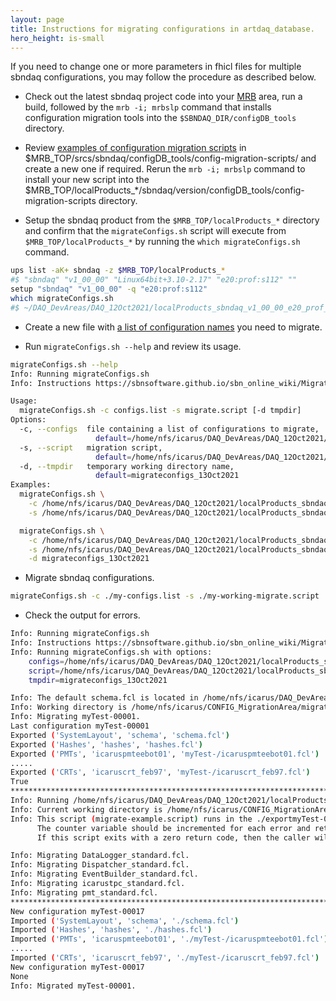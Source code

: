 ```yaml
---
layout: page
title: Instructions for migrating configurations in artdaq_database.
hero_height: is-small
---
```


If you need to change one or more parameters in fhicl files for multiple sbndaq configurations, you may follow the procedure as described below.

* Check out the latest sbndaq project code into your [MRB](https://sbnsoftware.github.io/sbn_online_wiki/Installation) area, run a build, followed by the ```mrb -i; mrbslp``` 
command that installs configuration migration tools into the ```$SBNDAQ_DIR/configDB_tools``` directory.

* Review [examples of configuration migration scripts](https://github.com/SBNSoftware/sbndaq/tree/develop/configDB_tools/config-migration-scripts) in 
$MRB_TOP/srcs/sbndaq/configDB_tools/config-migration-scripts/ and create a new one if required. Rerun the ```mrb -i; mrbslp``` command to install your new script into the $MRB_TOP/localProducts_*/sbndaq/version/configDB_tools/config-migration-scripts directory.

* Setup the sbndaq product from the ```$MRB_TOP/localProducts_*``` directory and confirm that the ```migrateConfigs.sh``` script will execute from ```$MRB_TOP/localProducts_*```  by running the ```which migrateConfigs.sh``` command.
```bash
ups list -aK+ sbndaq -z $MRB_TOP/localProducts_*
#$ "sbndaq" "v1_00_00" "Linux64bit+3.10-2.17" "e20:prof:s112" ""
setup "sbndaq" "v1_00_00" -q "e20:prof:s112"
which migrateConfigs.sh
#$ ~/DAQ_DevAreas/DAQ_12Oct2021/localProducts_sbndaq_v1_00_00_e20_prof_s112/sbndaq/v1_00_00/configDB_tools/migrateConfigs.sh
```

* Create a new file with [a list of configuration names](https://github.com/SBNSoftware/sbndaq/blob/develop/configDB_tools/config-migration-scripts/configs-example.list) you need to migrate.

* Run ```migrateConfigs.sh --help``` and review its usage.

```bash
migrateConfigs.sh --help
Info: Running migrateConfigs.sh
Info: Instructions https://sbnsoftware.github.io/sbn_online_wiki/MigrateConfigs

Usage:
  migrateConfigs.sh -c configs.list -s migrate.script [-d tmpdir]
Options:
  -c, --configs  file containing a list of configurations to migrate,
                   default=/home/nfs/icarus/DAQ_DevAreas/DAQ_12Oct2021/localProducts_sbndaq_v1_00_00_e20_prof_s112/sbndaq/v1_00_00/configDB_tools/config-migration-scripts/configs-example.list
  -s, --script   migration script,
                   default=/home/nfs/icarus/DAQ_DevAreas/DAQ_12Oct2021/localProducts_sbndaq_v1_00_00_e20_prof_s112/sbndaq/v1_00_00/configDB_tools/config-migration-scripts/migrate-example.script
  -d, --tmpdir   temporary working directory name,
                   default=migrateconfigs_13Oct2021
Examples:
  migrateConfigs.sh \
    -c /home/nfs/icarus/DAQ_DevAreas/DAQ_12Oct2021/localProducts_sbndaq_v1_00_00_e20_prof_s112/sbndaq/v1_00_00/configDB_tools/config-migration-scripts/configs-example.list \
    -s /home/nfs/icarus/DAQ_DevAreas/DAQ_12Oct2021/localProducts_sbndaq_v1_00_00_e20_prof_s112/sbndaq/v1_00_00/configDB_tools/config-migration-scripts/migrate-example.script

  migrateConfigs.sh \
    -c /home/nfs/icarus/DAQ_DevAreas/DAQ_12Oct2021/localProducts_sbndaq_v1_00_00_e20_prof_s112/sbndaq/v1_00_00/configDB_tools/config-migration-scripts/configs-example.list \
    -s /home/nfs/icarus/DAQ_DevAreas/DAQ_12Oct2021/localProducts_sbndaq_v1_00_00_e20_prof_s112/sbndaq/v1_00_00/configDB_tools/config-migration-scripts/migrate-example.script  \
    -d migrateconfigs_13Oct2021
```

* Migrate sbndaq configurations.
```bash
migrateConfigs.sh -c ./my-configs.list -s ./my-working-migrate.script
```

* Check the output for errors.
```bash
Info: Running migrateConfigs.sh
Info: Instructions https://sbnsoftware.github.io/sbn_online_wiki/MigrateConfigs
Info: Running migrateConfigs.sh with options:
	configs=/home/nfs/icarus/DAQ_DevAreas/DAQ_12Oct2021/localProducts_sbndaq_v1_00_00_e20_prof_s112/sbndaq/v1_00_00/configDB_tools/config-migration-scripts/configs-example.list
	script=/home/nfs/icarus/DAQ_DevAreas/DAQ_12Oct2021/localProducts_sbndaq_v1_00_00_e20_prof_s112/sbndaq/v1_00_00/configDB_tools/config-migration-scripts/migrate-example.script
	tmpdir=migrateconfigs_13Oct2021

Info: The default schema.fcl is located in /home/nfs/icarus/DAQ_DevAreas/DAQ_12Oct2021/localProducts_sbndaq_v1_00_00_e20_prof_s112/sbndaq/v1_00_00/configDB_tools/config.
Info: Working directory is /home/nfs/icarus/CONFIG_MigrationArea/migrateconfigs_13Oct2021.
Info: Migrating myTest-00001.
Last configuration myTest-00001
Exported ('SystemLayout', 'schema', 'schema.fcl')
Exported ('Hashes', 'hashes', 'hashes.fcl')
Exported ('PMTs', 'icaruspmteebot01', 'myTest-/icaruspmteebot01.fcl')
.....
Exported ('CRTs', 'icaruscrt_feb97', 'myTest-/icaruscrt_feb97.fcl')
True
**************************************************************************************
Info: Running /home/nfs/icarus/DAQ_DevAreas/DAQ_12Oct2021/localProducts_sbndaq_v1_00_00_e20_prof_s112/sbndaq/v1_00_00/configDB_tools/config-migration-scripts/migrate-example.script.
Info: Current working directory is /home/nfs/icarus/CONFIG_MigrationArea/migrateconfigs_13Oct2021/configs/exportmyTest-00001/myTest-.
Info: This script (migrate-example.script) runs in the ./exportmyTest-00001/myTest- directory where connftool.py exported fhicl files.
      The counter variable should be incremented for each error and returned to the caller of this script.
      If this script exits with a zero return code, then the caller will import fhicl files in ./exportmyTest-00001/myTest- as a new configuration.

Info: Migrating DataLogger_standard.fcl.
Info: Migrating Dispatcher_standard.fcl.
Info: Migrating EventBuilder_standard.fcl.
Info: Migrating icarustpc_standard.fcl.
Info: Migrating pmt_standard.fcl.
**************************************************************************************
New configuration myTest-00017
Imported ('SystemLayout', 'schema', './schema.fcl')
Imported ('Hashes', 'hashes', './hashes.fcl')
Imported ('PMTs', 'icaruspmteebot01', './myTest-/icaruspmteebot01.fcl')
.....
Imported ('CRTs', 'icaruscrt_feb97', './myTest-/icaruscrt_feb97.fcl')
New configuration myTest-00017
None
Info: Migrated myTest-00001.
```
